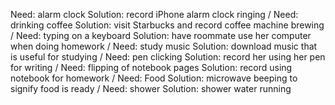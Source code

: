 Need: alarm clock  Solution: record iPhone alarm clock ringing /
Need: drinking coffee  Solution: visit Starbucks and record coffee machine brewing /
Need: typing on a keyboard  Solution: have roommate use her computer when doing homework /
Need: study music  Solution: download music that is useful for studying /
Need: pen clicking  Solution: record her using her pen for writing /
Need: flipping of notebook pages  Solution: record using notebook for homework /
Need: Food  Solution: microwave beeping to signify food is ready /
Need: shower  Solution: shower water running 
